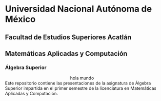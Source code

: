 # Universidad Nacional Autónoma de México
## Facultad de Estudios Superiores Acatlán
## Matemáticas Aplicadas y Computación
### Álgebra Superior
<div style="text-align: center"> hola mundo </div>
Este repositorio contiene las presentaciones de la asignatura de Álgebra Superior impartida en el primer semestre de la licenciatura en Matemáticas Aplicadas y Computación.
